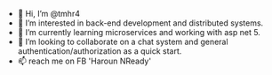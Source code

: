 - 👋 Hi, I’m @tmhr4
- 👀 I’m interested in back-end development and distributed systems.
- 🌱 I’m currently learning microservices and working with asp net 5.
- 💞️ I’m looking to collaborate on a chat system and general authentication/authorization as a quick start.
- 📫 reach me on FB 'Haroun NReady'

<!---
tmhr4/tmhr4 is a ✨ special ✨ repository because its `README.md` (this file) appears on your GitHub profile.
You can click the Preview link to take a look at your changes.
--->
